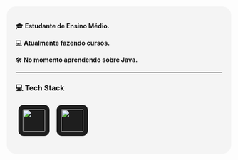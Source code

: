 <div style="background-color: #f4f4f4; border-radius: 20px; padding: 20px; max-width: 600px; margin: auto;">

  <p>🎓 <strong>Estudante de Ensino Médio.</strong></p>
  <p>💻 <strong>Atualmente fazendo cursos.</strong></p>
  <p>🛠️ <strong>No momento aprendendo sobre Java.</strong></p>

  <hr>

  <h3>💻 Tech Stack</h3>

  <p align="left">
    <img src="https://cdn.jsdelivr.net/gh/devicons/devicon/icons/java/java-original.svg" height="50" style="background-color:#1e1e1e; border-radius:12px; padding:10px; margin:6px;" />
    <img src="https://cdn.jsdelivr.net/gh/devicons/devicon/icons/mysql/mysql-original.svg" height="50" style="background-color:#1e1e1e; border-radius:12px; padding:10px; margin:6px;" />
  </p>

</div>

